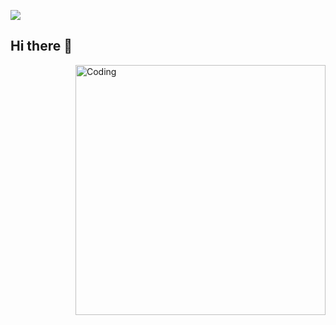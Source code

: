 ![](https://github.com/caliskate/caliskate/blob/main/0b63101d12d999ccfdb9923c83576534.gif?raw=true)

## Hi there 👋
<img align="right" alt="Coding" width="400" src="https://i.pinimg.com/originals/98/3b/63/983b63592a42295d638b4b3120df9cc8.gif">
<!--
**caliskate/caliskate** is a ✨ _special_ ✨ repository because its `README.md` (this file) appears on your GitHub profile.

Here are some ideas to get you started:

- 🔭 I’m currently working on 
- 🌱 I’m currently learning ...
- 👯 I’m looking to collaborate on ...
- 🤔 I’m looking for help with ...
- 💬 Ask me about ...
- 📫 How to reach me: ...
- 😄 Pronouns: ...
- ⚡ Fun fact: ...
-->
